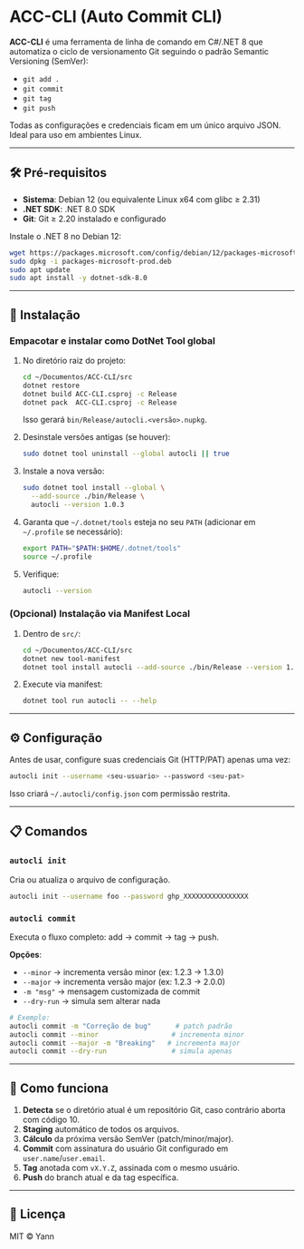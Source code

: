 # ACC-CLI (Auto Commit CLI)

**ACC-CLI** é uma ferramenta de linha de comando em C#/.NET 8 que automatiza o ciclo de versionamento Git seguindo o padrão Semantic Versioning (SemVer):

- `git add .`
- `git commit`
- `git tag`
- `git push`

Todas as configurações e credenciais ficam em um único arquivo JSON. Ideal para uso em ambientes Linux.

---

## 🛠️ Pré-requisitos

- **Sistema**: Debian 12 (ou equivalente Linux x64 com glibc ≥ 2.31)
- **.NET SDK**: .NET 8.0 SDK
- **Git**: Git ≥ 2.20 instalado e configurado

Instale o .NET 8 no Debian 12:
```bash
wget https://packages.microsoft.com/config/debian/12/packages-microsoft-prod.deb -O packages-microsoft-prod.deb
sudo dpkg -i packages-microsoft-prod.deb
sudo apt update
sudo apt install -y dotnet-sdk-8.0
```

---

## 🚀 Instalação

### Empacotar e instalar como DotNet Tool global

1. No diretório raiz do projeto:
   ```bash
   cd ~/Documentos/ACC-CLI/src
   dotnet restore
   dotnet build ACC-CLI.csproj -c Release
   dotnet pack  ACC-CLI.csproj -c Release
   ```
   Isso gerará `bin/Release/autocli.<versão>.nupkg`.

2. Desinstale versões antigas (se houver):
   ```bash
   sudo dotnet tool uninstall --global autocli || true
   ```

3. Instale a nova versão:
   ```bash
   sudo dotnet tool install --global \
     --add-source ./bin/Release \
     autocli --version 1.0.3
   ```

4. Garanta que `~/.dotnet/tools` esteja no seu `PATH` (adicionar em `~/.profile` se necessário):
   ```bash
   export PATH="$PATH:$HOME/.dotnet/tools"
   source ~/.profile
   ```

5. Verifique:
   ```bash
   autocli --version
   ```

### (Opcional) Instalação via Manifest Local

1. Dentro de `src/`:
   ```bash
   cd ~/Documentos/ACC-CLI/src
   dotnet new tool-manifest
   dotnet tool install autocli --add-source ./bin/Release --version 1.0.3
   ```

2. Execute via manifest:
   ```bash
   dotnet tool run autocli -- --help
   ```

---

## ⚙️ Configuração

Antes de usar, configure suas credenciais Git (HTTP/PAT) apenas uma vez:
```bash
autocli init --username <seu-usuario> --password <seu-pat>
```
Isso criará `~/.autocli/config.json` com permissão restrita.

---

## 📋 Comandos

### `autocli init`
Cria ou atualiza o arquivo de configuração.

```bash
autocli init --username foo --password ghp_XXXXXXXXXXXXXXXX
```

### `autocli commit`
Executa o fluxo completo: add → commit → tag → push.

**Opções**:
- `--minor` → incrementa versão minor (ex: 1.2.3 → 1.3.0)
- `--major` → incrementa versão major (ex: 1.2.3 → 2.0.0)
- `-m "msg"` → mensagem customizada de commit
- `--dry-run` → simula sem alterar nada

```bash
# Exemplo:
autocli commit -m "Correção de bug"      # patch padrão
autocli commit --minor                  # incrementa minor
autocli commit --major -m "Breaking"   # incrementa major
autocli commit --dry-run                # simula apenas
```
---

## 📖 Como funciona

1. **Detecta** se o diretório atual é um repositório Git, caso contrário aborta com código 10.
2. **Staging** automático de todos os arquivos.
3. **Cálculo** da próxima versão SemVer (patch/minor/major).
4. **Commit** com assinatura do usuário Git configurado em `user.name`/`user.email`.
5. **Tag** anotada com `vX.Y.Z`, assinada com o mesmo usuário.
6. **Push** do branch atual e da tag específica.

---

## 📄 Licença

MIT © Yann


